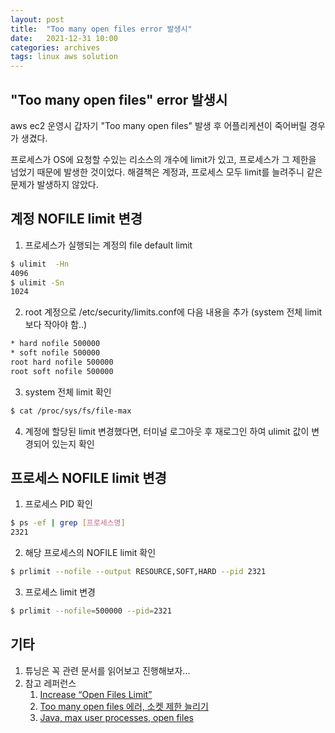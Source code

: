 ```yaml
---
layout: post
title:  "Too many open files error 발생시"
date:   2021-12-31 10:00
categories: archives
tags: linux aws solution
---
```

## "Too many open files" error 발생시

aws ec2 운영시 갑자기 "Too many open files" 발생 후 어플리케션이 죽어버릴 경우가 생겼다.

프로세스가 OS에 요청할 수있는 리소스의 개수에 limit가 있고, 프로세스가 그 제한을 넘었기 때문에 발생한 것이었다.
해결책은 계정과, 프로세스 모두 limit를 늘려주니 같은 문제가 발생하지 않았다.

## 계정 NOFILE limit 변경
1. 프로세스가 실행되는 계정의 file default limit
```bash
$ ulimit  -Hn
4096
$ ulimit -Sn
1024
```

2. root 계정으로 /etc/security/limits.conf에 다음 내용을 추가 (system 전체 limit 보다 작아야 함..)
```bash
* hard nofile 500000
* soft nofile 500000
root hard nofile 500000
root soft nofile 500000
```
  
3. system 전체 limit 확인 
```bash
$ cat /proc/sys/fs/file-max
```

4. 계정에 할당된 limit 변경했다면, 터미널 로그아웃 후 재로그인 하여 ulimit 값이 변경되어 있는지 확인


## 프로세스 NOFILE limit 변경
1. 프로세스 PID 확인
```bash
$ ps -ef | grep [프로세스명]
2321
```

2. 해당 프로세스의 NOFILE limit 확인
```bash
$ prlimit --nofile --output RESOURCE,SOFT,HARD --pid 2321
```

3. 프로세스 limit 변경
```bash
$ prlimit --nofile=500000 --pid=2321
```

## 기타
1. 튜닝은 꼭 관련 문서를 읽어보고 진행해보자...
2. 참고 레퍼런스
   1. [Increase “Open Files Limit”](https://aws-labs.com/increase-open-files-limit/)
   2. [Too many open files 에러, 소켓 제한 늘리기](https://devbrain.tistory.com/53)
   3. [Java, max user processes, open files](https://techblog.woowahan.com/2569/)
